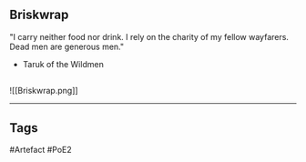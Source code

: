 ## Briskwrap
"I carry neither food nor drink. I rely on the charity
of my fellow wayfarers. Dead men are generous men."
- Taruk of the Wildmen
##
![[Briskwrap.png]]

---
## Tags
#Artefact
#PoE2